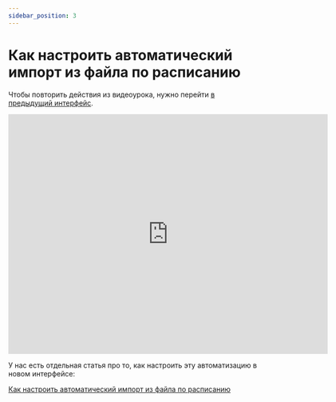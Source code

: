 ```yaml
---
sidebar_position: 3
---
```


# Как настроить автоматический импорт из файла по расписанию

Чтобы повторить действия из видеоурока, нужно перейти [в предыдущий интерфейс](https://sendsay.ru/account/).

<iframe
    width="640"
    height="480"
    src="https://www.youtube.com/embed/j_I3jqo68P4"
    frameborder="0"
    allow="autoplay; encrypted-media"
    allowfullscreen
>
</iframe>

У нас есть отдельная статья про то, как настроить эту автоматизацию в новом интерфейсе:

[Как настроить автоматический импорт из файла по расписанию](/docs/automations/autoimport/how-to-set-autoimport.mdx)
